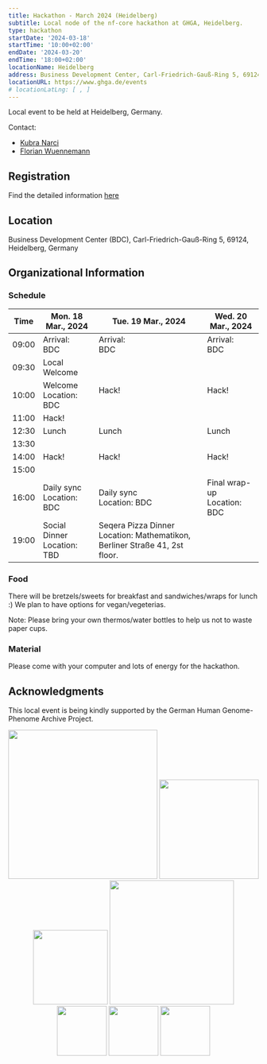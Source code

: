 ```yaml
---
title: Hackathon - March 2024 (Heidelberg)
subtitle: Local node of the nf-core hackathon at GHGA, Heidelberg.
type: hackathon
startDate: '2024-03-18'
startTime: '10:00+02:00'
endDate: '2024-03-20'
endTime: '18:00+02:00'
locationName: Heidelberg
address: Business Development Center, Carl-Friedrich-Gauß-Ring 5, 69124, Heidelberg, Germany
locationURL: https://www.ghga.de/events
# locationLatLng: [ , ]
---
```


Local event to be held at Heidelberg, Germany.

Contact:

- [<i class="fab fa-slack"></i> Kubra Narci](https://nfcore.slack.com/team/U03EY2LC5V3)
- [<i class="fab fa-slack"></i> Florian Wuennemann](https://nfcore.slack.com/team/UU10KMQ1F)

## Registration

Find the detailed information [here](https://nf-co.re/events/2024/hackathon-march-2024)

## Location

Business Development Center (BDC), Carl-Friedrich-Gauß-Ring 5, 69124, Heidelberg, Germany

## Organizational Information

### Schedule

<div class="table-responsive">
    <table class="table table-hover table-sm table-bordered">
        <thead>
            <tr>
                <th>Time</th>
                <th>Mon. 18 Mar., 2024</th>
                <th>Tue. 19 Mar., 2024</th>
                <th>Wed. 20 Mar., 2024</th>
            </tr>
            </thead>
            <tbody>
            <tr>
                <td data-timestamp="1679900400" data-timeformat="HH:mm z">09:00</td>
                <td background-color:navy; rowspan="1">Arrival:<br>BDC</td>
                <td background-color:navy; rowspan="1">Arrival:<br>BDC</td>
                <td background-color:navy; rowspan="1">Arrival:<br>BDC</td>
            </tr>
            <tr>
                <td data-timestamp="1679902200" data-timeformat="HH:mm z">09:30</td>
                <td background-color:navy; rowspan="1">Local Welcome</td>
                <td rowspan="3">Hack!</td>
                <td rowspan="3">Hack!</td>
            </tr>
            <tr>
                <td data-timestamp="1679904000" data-timeformat="HH:mm z">10:00</td>
                <td>Welcome<br>Location: BDC</td>
            </tr>
            <tr>
                <td data-timestamp="1679907600" data-timeformat="HH:mm z">11:00</td>
                <td rowspan="1">Hack!</td>
            </tr>
            <tr>
                <td data-timestamp="1679869800" data-timeformat="HH:mm z">12:30</td>
                <td background-color:navy; rowspan="1">Lunch</td>
                <td background-color:navy; rowspan="1">Lunch</td>
                <td background-color:navy; rowspan="1">Lunch</td>
            </tr>
            <tr>
                <td data-timestamp="1679916600" data-timeformat="HH:mm z">13:30</td>
                <td rowspan="3">Hack!</td>
                <td rowspan="3">Hack!</td>
                <td rowspan="3">Hack!</td>
            </tr>
            <tr>
                <td data-timestamp="1679918400" data-timeformat="HH:mm z">14:00</td>
            </tr>
            <tr>
                <td data-timestamp="1679922000" data-timeformat="HH:mm z">15:00</td>
            </tr>
            <tr>
                <td data-timestamp="1679925600"  data-timeformat="HH:mm z">16:00</td>
                <td>Daily sync<br>Location: BDC</td>
                <td>Daily sync<br>Location: BDC</td>
                <td>Final wrap-up<br>Location: BDC</td>
            </tr>
            <tr>
                <td data-timestamp="1679936400"  data-timeformat="HH:mm z">19:00</td>
                <td>Social Dinner<br>Location: TBD</td>
                <td>Seqera Pizza Dinner<br>Location: Mathematikon, Berliner Straße 41, 2st floor.</td>
                <td></td>
            </tr>
        </tbody>
    </table>
</div>

### Food

There will be bretzels/sweets for breakfast and sandwiches/wraps for lunch :) We plan to have options for vegan/vegeterias.

Note: Please bring your own thermos/water bottles to help us not to waste paper cups.

### Material

Please come with your computer and lots of energy for the hackathon.

## Acknowledgments

This local event is being kindly supported by the German Human Genome-Phenome Archive Project.

<div style="text-align: center;">
    <img src="https://www.ghga.de/fileadmin/user_upload/Bilder/Logo/GHGA_CMYK_Bright_Orange.svg" width=300>
    <img src="https://www.ghga.de/fileadmin/user_upload/Bilder/Logo/NCT-logo.png" width=200>
</div>

<div style="text-align: center;">
    <img src="https://www.ghga.de/fileadmin/user_upload/Bilder/Logo/Master-Logo.png" width=150>
    <img src="https://www.ghga.de/fileadmin/user_upload/Bilder/Logo/dktk-logo.png" width=250>
</div>

<div style="text-align: center;">
    <a href="https://genomic.social/@ghga"><img src="https://openmoji.org/data/color/svg/E05A.svg" width=100></a>
    <a href="https://www.linkedin.com/company/the-german-human-genome-phenome-archive/"><img src="https://openmoji.org/data/color/svg/E046.svg" width=100></a>
    <a href="https://bsky.app/profile/ghga.bsky.social"><img src="https://openmoji.org/data/color/svg/1F98B.svg" width=100></a>
</div>
